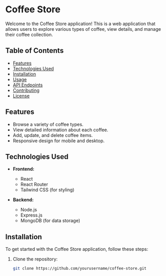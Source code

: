 # Coffee Store

Welcome to the Coffee Store application! This is a web application that allows users to explore various types of coffee, view details, and manage their coffee collection.

## Table of Contents

- [Features](#features)
- [Technologies Used](#technologies-used)
- [Installation](#installation)
- [Usage](#usage)
- [API Endpoints](#api-endpoints)
- [Contributing](#contributing)
- [License](#license)

## Features

- Browse a variety of coffee types.
- View detailed information about each coffee.
- Add, update, and delete coffee items.
- Responsive design for mobile and desktop.

## Technologies Used

- **Frontend:**
  - React
  - React Router
  - Tailwind CSS (for styling)
  
- **Backend:**
  - Node.js
  - Express.js
  - MongoDB (for data storage)

## Installation

To get started with the Coffee Store application, follow these steps:

1. Clone the repository:
   ```bash
   git clone https://github.com/yourusername/coffee-store.git
